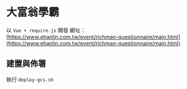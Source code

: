 # 大富翁學霸
以 `Vue + require.js` 開發
網址：[https://www.ehanlin.com.tw/event/richman-questionnaire/main.html](https://www.ehanlin.com.tw/event/richman-questionnaire/main.html)

## 建置與佈署
執行 `deploy-gcs.sh`